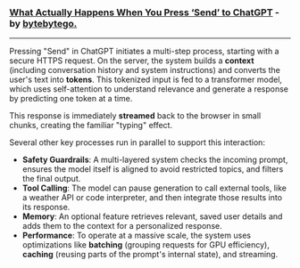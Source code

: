 ### [What Actually Happens When You Press ‘Send’ to ChatGPT](https://blog.bytebytego.com/p/what-actually-happens-when-you-press) - by [bytebytego.](https://substack.com/@bytebytego399569)

***

Pressing "Send" in ChatGPT initiates a multi-step process, starting with a secure HTTPS request. On the server, the system builds a **context** (including conversation history and system instructions) and converts the user's text into **tokens**. This tokenized input is fed to a transformer model, which uses self-attention to understand relevance and generate a response by predicting one token at a time.

This response is immediately **streamed** back to the browser in small chunks, creating the familiar "typing" effect.

Several other key processes run in parallel to support this interaction:
* **Safety Guardrails**: A multi-layered system checks the incoming prompt, ensures the model itself is aligned to avoid restricted topics, and filters the final output.
* **Tool Calling**: The model can pause generation to call external tools, like a weather API or code interpreter, and then integrate those results into its response.
* **Memory**: An optional feature retrieves relevant, saved user details and adds them to the context for a personalized response.
* **Performance**: To operate at a massive scale, the system uses optimizations like **batching** (grouping requests for GPU efficiency), **caching** (reusing parts of the prompt's internal state), and streaming.